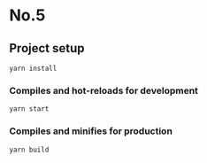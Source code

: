# No.5

## Project setup
```
yarn install
```

### Compiles and hot-reloads for development
```
yarn start
```

### Compiles and minifies for production
```
yarn build
```
